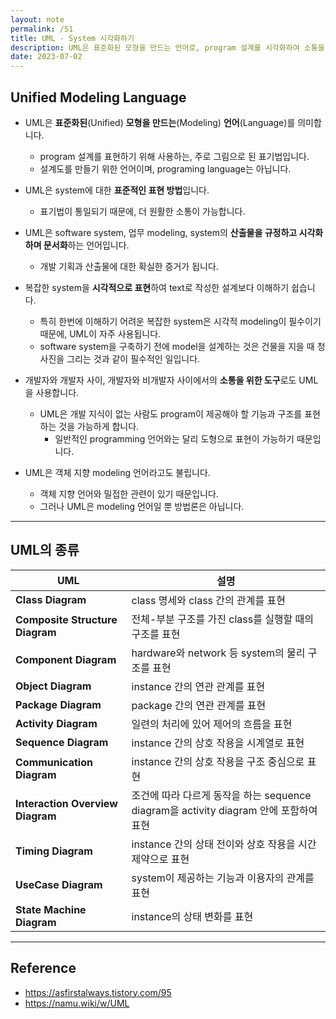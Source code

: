 ```yaml
---
layout: note
permalink: /51
title: UML - System 시각화하기
description: UML은 표준화된 모형을 만드는 언어로, program 설계를 시각화하여 소통을 원활하게 합니다.
date: 2023-07-02
---
```



## Unified Modeling Language

- UML은 **표준화된**(Unified) **모형을 만드는**(Modeling) **언어**(Language)를 의미합니다.
    - program 설계를 표현하기 위해 사용하는, 주로 그림으로 된 표기법입니다.
    - 설계도를 만들기 위한 언어이며, programing language는 아닙니다.

- UML은 system에 대한 **표준적인 표현 방법**입니다.
    - 표기법이 통일되기 때문에, 더 원활한 소통이 가능합니다.

- UML은 software system, 업무 modeling, system의 **산출물을 규정하고 시각화하며 문서화**하는 언어입니다.
    - 개발 기획과 산출물에 대한 확실한 증거가 됩니다.

- 복잡한 system을 **시각적으로 표현**하여 text로 작성한 설계보다 이해하기 쉽습니다.
    - 특히 한번에 이해하기 어려운 복잡한 system은 시각적 modeling이 필수이기 때문에, UML이 자주 사용됩니다.
    - software system을 구축하기 전에 model을 설계하는 것은 건물을 지을 때 청사진을 그리는 것과 같이 필수적인 일입니다.

- 개발자와 개발자 사이, 개발자와 비개발자 사이에서의 **소통을 위한 도구**로도 UML을 사용합니다.
    - UML은 개발 지식이 없는 사람도 program이 제공해야 할 기능과 구조를 표현하는 것을 가능하게 합니다.
        - 일반적인 programming 언어와는 달리 도형으로 표현이 가능하기 때문입니다.

- UML은 객체 지향 modeling 언어라고도 불립니다.
    - 객체 지향 언어와 밀접한 관련이 있기 때문입니다.
    - 그러나 UML은 modeling 언어일 뿐 방법론은 아닙니다.


---


## UML의 종류

| UML | 설명 |
| --- | --- |
| **Class Diagram** | class 명세와 class 간의 관계를 표현 |
| **Composite Structure Diagram** | 전체-부분 구조를 가진 class를 실행할 때의 구조를 표현 |
| **Component Diagram** | hardware와 network 등 system의 물리 구조를 표현 |
| **Object Diagram** | instance 간의 연관 관계를 표현 |
| **Package Diagram** | package 간의 연관 관계를 표현 |
| **Activity Diagram** | 일련의 처리에 있어 제어의 흐름을 표현 |
| **Sequence Diagram** | instance 간의 상호 작용을 시계열로 표현 |
| **Communication Diagram** | instance 간의 상호 작용을 구조 중심으로 표현 |
| **Interaction Overview Diagram** | 조건에 따라 다르게 동작을 하는 sequence diagram을 activity diagram 안에 포함하여 표현 |
| **Timing Diagram** | instance 간의 상태 전이와 상호 작용을 시간 제약으로 표현 |
| **UseCase Diagram** | system이 제공하는 기능과 이용자의 관계를 표현 |
| **State Machine Diagram** | instance의 상태 변화를 표현 |


---


## Reference

- <https://asfirstalways.tistory.com/95>
- <https://namu.wiki/w/UML>

